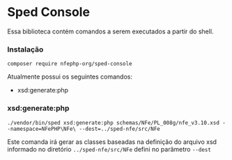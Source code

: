 # Sped Console

Essa biblioteca contém comandos a serem executados a partir do shell.

### Instalação

```text
composer require nfephp-org/sped-console
```

Atualmente possui os seguintes comandos:

* xsd:generate:php

### xsd:generate:php

```shell
./vendor/bin/sped xsd:generate:php schemas/NFe/PL_008g/nfe_v3.10.xsd --namespace=NFePHP\NFe\ --dest=../sped-nfe/src/NFe
```

Este comanda irá gerar as classes baseadas na definição do arquivo xsd
informado no diretório `../sped-nfe/src/NFe` defini no parâmetro `--dest`
